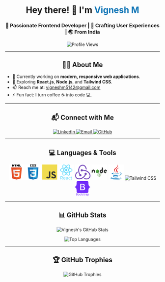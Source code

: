 <h1 align="center">Hey there! 👋 I'm <span style="color:#0e75b6;">Vignesh M</span></h1>
<h3 align="center">🚀 Passionate Frontend Developer | 🎨 Crafting User Experiences | 🌏 From India</h3>

<p align="center">
  <img src="https://komarev.com/ghpvc/?username=vignesh5142&label=Profile%20views&color=0e75b6&style=flat" alt="Profile Views" />
</p>



---

<h2 align="center">👨‍💻 About Me</h2>
<ul>
  <li>🔭 Currently working on <strong>modern, responsive web applications</strong>.</li>
  <li>🌱 Exploring <strong>React.js</strong>, <strong>Node.js</strong>, and <strong>Tailwind CSS</strong>.</li>
  <li>📫 Reach me at: <a href="mailto:vigneshm5142@gmail.com">vigneshm5142@gmail.com</a></li>
  <li>⚡ Fun fact: I turn coffee ☕ into code 💻.</li>
</ul>

---

<h2 align="center">📬 Connect with Me</h2>
<p align="center">
  <a href="https://www.linkedin.com/in/vignesh-m-2b9664216/" target="_blank">
    <img src="https://img.shields.io/badge/LinkedIn-0e75b6?style=for-the-badge&logo=linkedin&logoColor=white" alt="LinkedIn">
  </a>
  <a href="mailto:vigneshm5142@gmail.com" target="_blank">
    <img src="https://img.shields.io/badge/Email-d14836?style=for-the-badge&logo=gmail&logoColor=white" alt="Email">
  </a>
  <a href="https://github.com/vignesh5142" target="_blank">
    <img src="https://img.shields.io/badge/GitHub-171515?style=for-the-badge&logo=github&logoColor=white" alt="GitHub">
  </a>
</p>

---

<h2 align="center">💻 Languages & Tools</h2>
<p align="center">
  <img src="https://raw.githubusercontent.com/devicons/devicon/master/icons/html5/html5-original-wordmark.svg" alt="HTML" width="50" height="50"/>
  <img src="https://raw.githubusercontent.com/devicons/devicon/master/icons/css3/css3-original-wordmark.svg" alt="CSS" width="50" height="50"/>
  <img src="https://raw.githubusercontent.com/devicons/devicon/master/icons/javascript/javascript-original.svg" alt="JavaScript" width="50" height="50"/>
  <img src="https://raw.githubusercontent.com/devicons/devicon/master/icons/react/react-original-wordmark.svg" alt="React" width="50" height="50"/>
  <img src="https://raw.githubusercontent.com/devicons/devicon/master/icons/redux/redux-original.svg" alt="Redux" width="50" height="50"/>
  <img src="https://raw.githubusercontent.com/devicons/devicon/master/icons/nodejs/nodejs-original-wordmark.svg" alt="Node.js" width="50" height="50"/>
  <img src="https://raw.githubusercontent.com/devicons/devicon/master/icons/java/java-original.svg" alt="Java" width="50" height="50"/>
  <img src="https://www.vectorlogo.zone/logos/tailwindcss/tailwindcss-icon.svg" alt="Tailwind CSS" width="50" height="50"/>
  <img src="https://raw.githubusercontent.com/devicons/devicon/master/icons/bootstrap/bootstrap-plain-wordmark.svg" alt="Bootstrap" width="50" height="50"/>
</p>

---

<h2 align="center">📊 GitHub Stats</h2>
<p align="center">
  <img src="https://github-readme-stats.vercel.app/api?username=vignesh5142&show_icons=true&theme=blue-green" alt="Vignesh's GitHub Stats" />
</p>

<p align="center">
  <img src="https://github-readme-stats.vercel.app/api/top-langs/?username=vignesh5142&layout=compact&theme=blue-green" alt="Top Languages" />
</p>

---

<h2 align="center">🏆 GitHub Trophies</h2>
<p align="center">
  <img src="https://github-profile-trophy.vercel.app/?username=vignesh5142&theme=onedark" alt="GitHub Trophies" />
</p>
